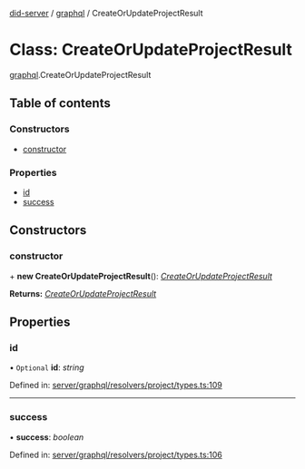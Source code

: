 [did-server](../README.md) / [graphql](../modules/graphql.md) / CreateOrUpdateProjectResult

# Class: CreateOrUpdateProjectResult

[graphql](../modules/graphql.md).CreateOrUpdateProjectResult

## Table of contents

### Constructors

- [constructor](graphql.createorupdateprojectresult.md#constructor)

### Properties

- [id](graphql.createorupdateprojectresult.md#id)
- [success](graphql.createorupdateprojectresult.md#success)

## Constructors

### constructor

\+ **new CreateOrUpdateProjectResult**(): [*CreateOrUpdateProjectResult*](graphql.createorupdateprojectresult.md)

**Returns:** [*CreateOrUpdateProjectResult*](graphql.createorupdateprojectresult.md)

## Properties

### id

• `Optional` **id**: *string*

Defined in: [server/graphql/resolvers/project/types.ts:109](https://github.com/Puzzlepart/did/blob/dev/server/graphql/resolvers/project/types.ts#L109)

___

### success

• **success**: *boolean*

Defined in: [server/graphql/resolvers/project/types.ts:106](https://github.com/Puzzlepart/did/blob/dev/server/graphql/resolvers/project/types.ts#L106)
